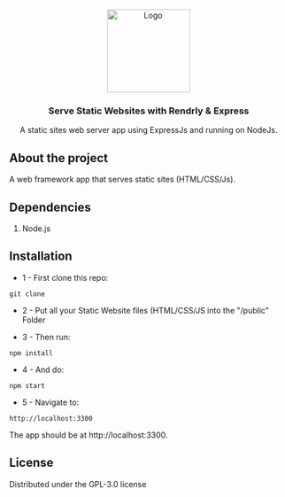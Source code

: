 <!-- PROJECT LOGO -->
<br />
<p align="center">
  <a href="https://github.com/muroko/rendrly-express">
    <img src="https://dummyimage.com/150x150/000000/ffffff.png&text=Rendrly+x+Express" alt="Logo" width="150" height="150">
  </a>

  <h3 align="center">Serve Static Websites with Rendrly & Express</h3>

  <p align="center">   
A static sites web server app using ExpressJs and running on NodeJs.
    <br />
  </p>
</p>

## About the project
A web framework app that serves static sites (HTML/CSS/Js).

## Dependencies
1. Node.js

## Installation
- 1 - First clone this repo:

```
git clone
```

- 2 - Put all your Static Website files (HTML/CSS/JS into the  "/public" Folder

* 3 - Then run:

```
npm install
```

- 4 - And do:

```
npm start
```

- 5 - Navigate to:

```
http://localhost:3300
```
The app should be at http://localhost:3300.

<!-- LICENSE -->
## License

<!-- Distributed under the MIT License --> 
Distributed under the GPL-3.0 license


